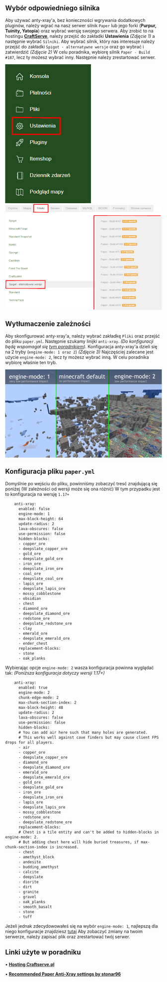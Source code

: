 ## Wybór odpowiedniego silnika
Aby używać anty-xray'a, bez konieczności wgrywania dodatkowych pluginów, należy wgrać na nasz serwer silnik `Paper` lub jego forki (**Purpur, Tuinity, Yatopia**)
oraz wybrać wersję swojego serwera. Aby zrobić to na hostingu [**CraftServe**](https://craftserve.pl/), należy przejść do zakładki **Ustawienia** *(Zdjęcie 1)*
a następnie wybrać `Silniki`. Aby wybrać silnik, który nas interesuje należy przejść do zakładki `Spigot - alternatywne wersje` oraz go wybrać i zatwierdzić *(Zdjęcie 2)*
W celu poradnika, wybiorę silnik `Paper - Build #187`, lecz ty możesz wybrać inny. Następnie należy zrestartować serwer.

![1](img/antyxray/1.PNG) ![2](img/antyxray/2.png)

## Wytłumaczenie zależności
Aby skonfigurować anty-xray'a, należy wybrać zakładkę `Pliki` oraz przejść do pliku `paper.yml`. Następnie szukamy linijki `anti-xray`.
*(Do konfiguracji będę wspomagał się [tym poradnikiem](https://gist.github.com/stonar96/ba18568bd91e5afd590e8038d14e245e#recommended-settings))*.
Konfiguracja anty-xray'a dzieli się na 2 tryby (`engine-mode: 1 oraz 2`) *(Zdjęcie 3)* Najczęściej zalecane jest użycie `engine-mode: 2`, lecz ty możesz wybrać inną.
W celu poradnika wybiorę właśnie ten tryb.

![3](img/antyxray/3.png)

## Konfiguracja pliku `paper.yml`
Domyślnie po wejściu do pliku, powinniśmy zobaczyć tresć znajdującą się poniżej (W zależności od wersji może się ona różnić) W tym przypadku jest to konfiguracja na wersję `1.17+`
```
    anti-xray:
      enabled: false
      engine-mode: 1
      max-block-height: 64
      update-radius: 2
      lava-obscures: false
      use-permission: false
      hidden-blocks:
      - copper_ore
      - deepslate_copper_ore
      - gold_ore
      - deepslate_gold_ore
      - iron_ore
      - deepslate_iron_ore
      - coal_ore
      - deepslate_coal_ore
      - lapis_ore
      - deepslate_lapis_ore
      - mossy_cobblestone
      - obsidian
      - chest
      - diamond_ore
      - deepslate_diamond_ore
      - redstone_ore
      - deepslate_redstone_ore
      - clay
      - emerald_ore
      - deepslate_emerald_ore
      - ender_chest
      replacement-blocks:
      - stone
      - oak_planks
```

Wybierając opcje `engine-mode: 2` wasza konfiguracja powinna wyglądać tak: *(Poniższa konfiguracja dotyczy wersji 1.17+)*

```
    anti-xray:
      enabled: true
      engine-mode: 2
      chunk-edge-mode: 2
      max-chunk-section-index: 2
      max-block-height: 48
      update-radius: 2
      lava-obscures: false
      use-permission: false
      hidden-blocks:
      # You can add air here such that many holes are generated.
      # This works well against cave finders but may cause client FPS drops for all players.
      - air
      - copper_ore
      - deepslate_copper_ore
      - diamond_ore
      - deepslate_diamond_ore
      - emerald_ore
      - deepslate_emerald_ore
      - gold_ore
      - deepslate_gold_ore
      - iron_ore
      - deepslate_iron_ore
      - lapis_ore
      - deepslate_lapis_ore
      - mossy_cobblestone
      - redstone_ore
      - deepslate_redstone_ore
      replacement-blocks:
      # Chest is a tile entity and can't be added to hidden-blocks in engine-mode: 2.
      # But adding chest here will hide buried treasures, if max-chunk-section-index is increased.
      - chest
      - amethyst_block
      - andesite
      - budding_amethyst
      - calcite
      - deepslate
      - diorite
      - dirt
      - granite
      - gravel
      - oak_planks
      - smooth_basalt
      - stone
      - tuff
```

Jeżeli jednak zdecydowowałeś się na wybór `engine-mode: 1`, najlepszą dla niego konfiguracje znajdziesz [tutaj](https://gist.github.com/stonar96/ba18568bd91e5afd590e8038d14e245e#recommended-settings)
Aby zobaczyć zmiany na twoim serwerze, należy zapisać plik oraz zrestartować twój serwer.


## Linki użyte w poradniku
   • **[Hosting Craftserve.pl](https://craftserve.pl/)**

   • **[Recommended Paper Anti-Xray settings by stonar96](https://gist.github.com/stonar96/ba18568bd91e5afd590e8038d14e245e)**
